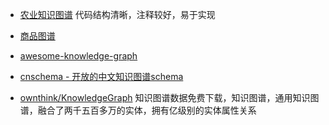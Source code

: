 

-   [农业知识图谱](https://github.com/qq547276542/Agriculture_KnowledgeGraph)
代码结构清晰，注释较好，易于实现


-   [商品图谱](https://github.com/liuhuanyong/ProductKnowledgeGraph)


-   [awesome-knowledge-graph](https://github.com/husthuke/awesome-knowledge-graph/blob/master/README.md)


-   [cnschema - 开放的中文知识图谱schema](https://github.com/cnschema/cnschema)



-   [ownthink/KnowledgeGraph](https://github.com/ownthink/KnowledgeGraph)
知识图谱数据免费下载，知识图谱，通用知识图谱，融合了两千五百多万的实体，拥有亿级别的实体属性关系
